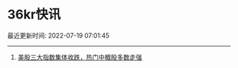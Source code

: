 # 36kr快讯

最近更新时间: 2022-07-19 07:01:45

--- 
1. [美股三大指数集体收跌，热门中概股多数走强](https://36kr.com/newsflashes/1833563545821705) 
